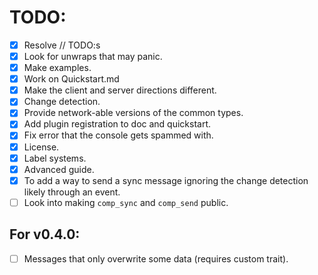 # TODO:
- [x] Resolve // TODO:s
- [x] Look for unwraps that may panic.
- [x] Make examples.
- [x] Work on Quickstart.md
- [x] Make the client and server directions different.
- [x] Change detection.
- [x] Provide network-able versions of the common types.
- [x] Add plugin registration to doc and quickstart.
- [x] Fix error that the console gets spammed with.
- [x] License. 
- [x] Label systems.
- [x] Advanced guide.
- [x] To add a way to send a sync message ignoring the change detection likely through an event.
- [ ] Look into making `comp_sync` and `comp_send` public.

## For v0.4.0:
- [ ] Messages that only overwrite some data (requires custom trait).
